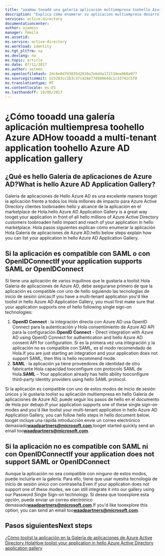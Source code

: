```yaml
---
title: "aaaHow tooadd una galería aplicación multiempresa toohello Azure AD | Documentos de Microsoft"
description: "Explica cómo enumerar su aplicación multiempresa desarrollado personalizado en hello Galería de aplicaciones de Azure AD"
services: active-directory
documentationcenter: 
author: ajamess
manager: femila
ms.assetid: 
ms.service: active-directory
ms.workload: identity
ms.tgt_pltfrm: na
ms.devlang: na
ms.topic: article
ms.date: 07/11/2017
ms.author: asteen
ms.openlocfilehash: 2dc6e0d783835d2639a7e6dda172110ee860a977
ms.sourcegitcommit: 523283cc1b3c37c428e77850964dc1c33742c5f0
ms.translationtype: MT
ms.contentlocale: es-ES
ms.lasthandoff: 10/06/2017
---
```

# <a name="how-tooadd-a-multi-tenant-application-toohello-azure-ad-application-gallery"></a><span data-ttu-id="58a6b-103">¿Cómo tooadd una galería aplicación multiempresa toohello Azure AD</span><span class="sxs-lookup"><span data-stu-id="58a6b-103">How tooadd a multi-tenant application toohello Azure AD application gallery</span></span>

## <a name="what-is-hello-azure-ad-application-gallery"></a><span data-ttu-id="58a6b-104">¿Qué es hello Galería de aplicaciones de Azure AD?</span><span class="sxs-lookup"><span data-stu-id="58a6b-104">What is hello Azure AD Application Gallery?</span></span>

<span data-ttu-id="58a6b-105">Galería de aplicaciones de Hello Azure AD es una excelente manera tooget la aplicación frente a todos los Hola millones de impacto para Azure Active Directory clientes toobroaden hello y alcance de la aplicación en el marketplace de Hola.</span><span class="sxs-lookup"><span data-stu-id="58a6b-105">hello Azure AD Application Gallery is a great way tooget your application in front of all hello millions of Azure Active Directory customers toobroaden hello impact and reach of your application in hello marketplace.</span></span> <span data-ttu-id="58a6b-106">Hola pasos siguientes explican cómo enumerar la aplicación Hola Galería de aplicaciones de Azure AD.</span><span class="sxs-lookup"><span data-stu-id="58a6b-106">hello below steps explain how you can list your application in hello Azure AD Application Gallery.</span></span>

## <a name="if-your-application-supports-saml-or-openidconnect"></a><span data-ttu-id="58a6b-107">Si la aplicación es compatible con SAML o con OpenIDConnect</span><span class="sxs-lookup"><span data-stu-id="58a6b-107">If your application supports SAML or OpenIDConnect</span></span>
<span data-ttu-id="58a6b-108">Si tiene una aplicación de varios inquilinos que le gustaría a toolist Hola Galería de aplicaciones de Azure AD, debe asegurarse primero de que la aplicación es compatible con uno de hello siguiendo las tecnologías de inicio de sesión únicas:</span><span class="sxs-lookup"><span data-stu-id="58a6b-108">If you have a multi-tenant application you'd like toolist in hello Azure AD Application Gallery, you must first make sure that your application supports one of hello following single sign-on technologies:</span></span>

1. <span data-ttu-id="58a6b-109">**OpenID Connect** : la integración directa con Azure AD usa OpenID Connect para la autenticación y Hola consentimiento de Azure AD API para la configuración.</span><span class="sxs-lookup"><span data-stu-id="58a6b-109">**OpenID Connect** - Direct integration with Azure AD using OpenID Connect for authentication and hello Azure AD consent API for configuration.</span></span> <span data-ttu-id="58a6b-110">Si es la primera vez una integración y la aplicación no es compatible con SAML, es el modo recomendado de Hola.</span><span class="sxs-lookup"><span data-stu-id="58a6b-110">If you are just starting an integration and your application does not support SAML, then this is hello recommend mode.</span></span>
2. <span data-ttu-id="58a6b-111">**SAML** : la aplicación ya tiene proveedores de identidad de otro fabricante Hola capacidad tooconfigure con protocolo SAML de Hola.</span><span class="sxs-lookup"><span data-stu-id="58a6b-111">**SAML** – Your application already has hello ability tooconfigure third-party identity providers using hello SAML protocol.</span></span>

<span data-ttu-id="58a6b-112">Si la aplicación es compatible con uno de estos modos de inicio de sesión únicos y le gustaría toolist su aplicación multiempresa en hello Galería de aplicaciones de Azure AD, puede seguir los pasos de hello en el documento de Hola por debajo.</span><span class="sxs-lookup"><span data-stu-id="58a6b-112">If your application supports one of these single sign-on modes and you'd like toolist your multi-tenant application in hello Azure AD Application Gallery, you can follow hello steps in hello document below.</span></span> <span data-ttu-id="58a6b-113">tooget incluye una rápida introducción envíe un correo electrónico demasiado**waadpartners@microsoft.com**.</span><span class="sxs-lookup"><span data-stu-id="58a6b-113">tooget started quickly send an email too**waadpartners@microsoft.com**.</span></span>

## <a name="if-your-application-does-not-support-saml-or-openidconnect"></a><span data-ttu-id="58a6b-114">Si la aplicación no es compatible con SAML ni con OpenIDConnect</span><span class="sxs-lookup"><span data-stu-id="58a6b-114">If your application does not support SAML or OpenIDConnect</span></span>
<span data-ttu-id="58a6b-115">Aunque la aplicación no sea compatible con ninguno de estos modos, puede incluirla en la galería. Para ello, tiene que usar nuestra tecnología de inicio de sesión único con contraseña.</span><span class="sxs-lookup"><span data-stu-id="58a6b-115">Even if your application does not support one of these modes, we can still integrate it into our gallery using our Password Single Sign-on technology.</span></span> <span data-ttu-id="58a6b-116">Si desea que tooexplore esta opción, puede enviar un correo electrónico demasiado**waadpartners@microsoft.com**.</span><span class="sxs-lookup"><span data-stu-id="58a6b-116">If you'd like tooexplore this option, you can send an email too**waadpartners@microsoft.com**.</span></span>

## <a name="next-steps"></a><span data-ttu-id="58a6b-117">Pasos siguientes</span><span class="sxs-lookup"><span data-stu-id="58a6b-117">Next steps</span></span>
[<span data-ttu-id="58a6b-118">¿Cómo toolist la aplicación en la Galería de aplicaciones de Azure Active Directory Hola</span><span class="sxs-lookup"><span data-stu-id="58a6b-118">How toolist your application in hello Azure Active Directory application gallery</span></span>](https://docs.microsoft.com/azure/active-directory/develop/active-directory-app-gallery-listing)
